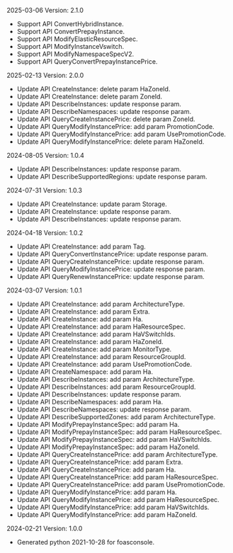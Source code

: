 2025-03-06 Version: 2.1.0
- Support API ConvertHybridInstance.
- Support API ConvertPrepayInstance.
- Support API ModifyElasticResourceSpec.
- Support API ModifyInstanceVswitch.
- Support API ModifyNamespaceSpecV2.
- Support API QueryConvertPrepayInstancePrice.


2025-02-13 Version: 2.0.0
- Update API CreateInstance: delete param HaZoneId.
- Update API CreateInstance: delete param ZoneId.
- Update API DescribeInstances: update response param.
- Update API DescribeNamespaces: update response param.
- Update API QueryCreateInstancePrice: delete param ZoneId.
- Update API QueryModifyInstancePrice: add param PromotionCode.
- Update API QueryModifyInstancePrice: add param UsePromotionCode.
- Update API QueryModifyInstancePrice: delete param HaZoneId.


2024-08-05 Version: 1.0.4
- Update API DescribeInstances: update response param.
- Update API DescribeSupportedRegions: update response param.


2024-07-31 Version: 1.0.3
- Update API CreateInstance: update param Storage.
- Update API CreateInstance: update response param.
- Update API DescribeInstances: update response param.


2024-04-18 Version: 1.0.2
- Update API CreateInstance: add param Tag.
- Update API QueryConvertInstancePrice: update response param.
- Update API QueryCreateInstancePrice: update response param.
- Update API QueryModifyInstancePrice: update response param.
- Update API QueryRenewInstancePrice: update response param.


2024-03-07 Version: 1.0.1
- Update API CreateInstance: add param ArchitectureType.
- Update API CreateInstance: add param Extra.
- Update API CreateInstance: add param Ha.
- Update API CreateInstance: add param HaResourceSpec.
- Update API CreateInstance: add param HaVSwitchIds.
- Update API CreateInstance: add param HaZoneId.
- Update API CreateInstance: add param MonitorType.
- Update API CreateInstance: add param ResourceGroupId.
- Update API CreateInstance: add param UsePromotionCode.
- Update API CreateNamespace: add param Ha.
- Update API DescribeInstances: add param ArchitectureType.
- Update API DescribeInstances: add param ResourceGroupId.
- Update API DescribeInstances: update response param.
- Update API DescribeNamespaces: add param Ha.
- Update API DescribeNamespaces: update response param.
- Update API DescribeSupportedZones: add param ArchitectureType.
- Update API ModifyPrepayInstanceSpec: add param Ha.
- Update API ModifyPrepayInstanceSpec: add param HaResourceSpec.
- Update API ModifyPrepayInstanceSpec: add param HaVSwitchIds.
- Update API ModifyPrepayInstanceSpec: add param HaZoneId.
- Update API QueryCreateInstancePrice: add param ArchitectureType.
- Update API QueryCreateInstancePrice: add param Extra.
- Update API QueryCreateInstancePrice: add param Ha.
- Update API QueryCreateInstancePrice: add param HaResourceSpec.
- Update API QueryCreateInstancePrice: add param UsePromotionCode.
- Update API QueryModifyInstancePrice: add param Ha.
- Update API QueryModifyInstancePrice: add param HaResourceSpec.
- Update API QueryModifyInstancePrice: add param HaVSwitchIds.
- Update API QueryModifyInstancePrice: add param HaZoneId.


2024-02-21 Version: 1.0.0
- Generated python 2021-10-28 for foasconsole.

